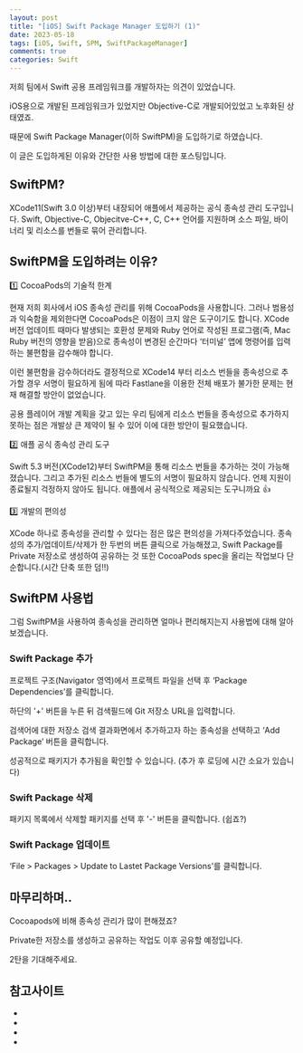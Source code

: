 ```yaml
---
layout: post
title: "[iOS] Swift Package Manager 도입하기 (1)"
date: 2023-05-18
tags: [iOS, Swift, SPM, SwiftPackageManager]
comments: true
categories: Swift
---
```


저희 팀에서 Swift 공용 프레임워크를 개발하자는 의견이 있었습니다.

iOS용으로 개발된 프레임워크가 있었지만 Objective-C로 개발되어있었고 노후화된 상태였죠.

때문에 Swift Package Manager(이하 SwiftPM)을 도입하기로 하였습니다. 

이 글은 도입하게된 이유와 간단한 사용 방법에 대한 포스팅입니다.


## SwiftPM?

XCode11(Swift 3.0 이상)부터 내장되어 애플에서 제공하는 공식 종속성 관리 도구입니다. Swift, Objective-C, Objecitve-C++, C, C++ 언어를 지원하며 소스 파일, 바이너리 및 리소스를 번들로 묶어 관리합니다. 

## SwiftPM을 도입하려는 이유?

:one:  CocoaPods의 기술적 한계

현재 저희 회사에서 iOS 종속성 관리를 위해 CocoaPods을 사용합니다. 그러나 범용성과 익숙함을 제외한다면 CocoaPods은 이점이 크지 않은 도구이기도 합니다. XCode 버전 업데이트 때마다 발생되는 호환성 문제와 Ruby 언어로 작성된 프로그램(즉, Mac Ruby 버전의 영향을 받음)으로 종속성이 변경된 순간마다 ‘터미널’ 앱에 명령어를 입력하는 불편함을 감수해야 합니다. 

이런 불편함을 감수하더라도 결정적으로 XCode14 부터 리소스 번들을 종속성으로 추가할 경우 서명이  필요하게 됨에 따라 Fastlane을 이용한 전체 배포가 불가한 문제는 현재 해결할 방안이 없었습니다. 

공용 플레이어 개발 계획을 갖고 있는 우리 팀에게 리소스 번들을 종속성으로 추가하지 못하는 점은 개발상 큰 제약이 될 수 있어 이에 대한 방안이 필요했습니다.

:two:  애플 공식 종속성 관리 도구

Swift 5.3 버전(XCode12)부터 SwiftPM을 통해 리소스 번들을 추가하는 것이 가능해졌습니다. 그리고 추가된 리소스 번들에 별도의 서명이 필요하지 않습니다. 언제 지원이 종료될지 걱정하지 않아도 됩니다. 애플에서 공식적으로 제공되는 도구니까요 :thumbsup: 

:three:  개발의 편의성

XCode 하나로 종속성을 관리할 수 있다는 점은 많은 편의성을 가져다주었습니다. 종속성의 추가/업데이트/삭제가 한 두번의 버튼 클릭으로 가능해졌고, Swift Package를 Private 저장소로 생성하여 공유하는 것 또한 CocoaPods spec을 올리는 작업보다 단순합니다.(시간 단축 또한 덤!!)

## SwiftPM 사용법

그럼 SwiftPM을 사용하여 종속성을 관리하면 얼마나 편리해지는지 사용법에 대해 알아보겠습니다.

### Swift Package 추가

프로젝트 구조(Navigator 영역)에서 프로젝트 파일을 선택 후 ‘Package Dependencies’를 클릭합니다.

하단의 '+' 버튼을 누른 뒤 검색필드에 Git 저장소 URL을 입력합니다.

검색어에 대한 저장소 검색 결과화면에서 추가하고자 하는 종속성을 선택하고 ‘Add Package’ 버튼을 클릭합니다.

성공적으로 패키지가 추가됨을 확인할 수 있습니다. (추가 후 로딩에 시간 소요가 있습니다)

### Swift Package 삭제

패키지 목록에서 삭제할 패키지를 선택 후 '-' 버튼을 클릭합니다. (쉽죠?)

### Swift Package 업데이트

‘File > Packages > Update to Lastet Package Versions'를 클릭합니다.

## 마무리하며..

Cocoapods에 비해 종속성 관리가 많이 편해졌죠? 

Private한 저장소를 생성하고 공유하는 작업도 이후 공유할 예정입니다. 

2탄을 기대해주세요.

 

## 참고사이트
- [(공식)애플문서-스위프트 패키지]:https://developer.apple.com/documentation/xcode/swift-packages

- [GitHub - apple/swift-package-manager]:https://github.com/apple/swift-package-manager

- [Swift 5.3 released!]:https://www.swift.org/blog/swift-5.3-released/

- [Swift Package Manager 적용기]:https://tech.kakao.com/2022/06/02/swift-package-manager/
